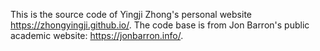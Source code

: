 This is the source code of Yingji Zhong's personal website https://zhongyingji.github.io/. The code base is from Jon Barron's public academic website: https://jonbarron.info/.
